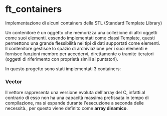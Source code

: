 # ft_containers
Implementazione di alcuni containers della STL (Standard Template Library)

Un contenitore è un oggetto che memorizza una collezione di altri oggetti come suoi elementi. 
essendo implementati come classi Template, questi permettono una grande flessibilità nei tipi di dati supportati come elementi.
Il contenitore gestisce lo spazio di archiviazione per i suoi elementi e fornisce funzioni membro per accedervi, 
direttamente o tramite iteratori (oggetti di riferimento con proprietà simili ai puntatori).

In questo progetto sono stati implementati 3 containers:

<strong><h3>Vector</h3></strong>
Il vettore rappresenta una versione evoluta dell'array del C, infatti al contrario di esso non ha una capacità massima prefissata in tempo di compilazione, ma si espande durante l'esecuzione a seconda delle necessità., per questo viene definito come <strong>array dinamico</strong>.
